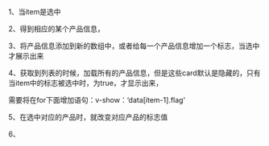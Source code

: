 

1、当item是选中

2、得到相应的某个产品信息，

3、将产品信息添加到新的数组中，或者给每一个产品信息增加一个标志，当选中才展示出来

4、获取到列表的时候，加载所有的产品信息，但是这些card默认是隐藏的，只有当item中的标志被选中时，为true，才显示出来，

需要将在for下面增加语句：v-show：‘data[item-1].flag'

5、在选中对应的产品时，就改变对应产品的标志值

6、
